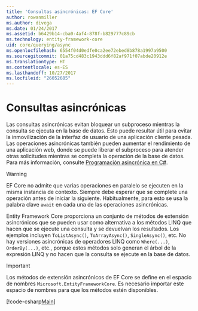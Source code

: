 ```yaml
---
title: 'Consultas asincrónicas: EF Core'
author: rowanmiller
ms.author: divega
ms.date: 01/24/2017
ms.assetid: b6429b14-cba0-4af4-878f-b829777c89cb
ms.technology: entity-framework-core
uid: core/querying/async
ms.openlocfilehash: 6554f04d0edfe0ca2ee72ebed8b878a1997a9500
ms.sourcegitcommit: 01a75cd483c1943ddd6f82af971f07abde20912e
ms.translationtype: HT
ms.contentlocale: es-ES
ms.lasthandoff: 10/27/2017
ms.locfileid: "26052685"
---
```

# <a name="asynchronous-queries"></a>Consultas asincrónicas

Las consultas asincrónicas evitan bloquear un subproceso mientras la consulta se ejecuta en la base de datos. Esto puede resultar útil para evitar la inmovilización de la interfaz de usuario de una aplicación cliente pesada. Las operaciones asincrónicas también pueden aumentar el rendimiento de una aplicación web, donde se puede liberar el subproceso para atender otras solicitudes mientras se completa la operación de la base de datos. Para más información, consulte [Programación asincrónica en C#](https://docs.microsoft.com/dotnet/csharp/async).

> [!WARNING]  
> EF Core no admite que varias operaciones en paralelo se ejecuten en la misma instancia de contexto. Siempre debe esperar que se complete una operación antes de iniciar la siguiente. Habitualmente, para esto se usa la palabra clave `await` en cada una de las operaciones asincrónicas.

Entity Framework Core proporciona un conjunto de métodos de extensión asincrónicos que se pueden usar como alternativa a los métodos LINQ que hacen que se ejecute una consulta y se devuelvan los resultados. Los ejemplos incluyen `ToListAsync()`, `ToArrayAsync()`, `SingleAsync()`, etc. No hay versiones asincrónicas de operadores LINQ como `Where(...)`, `OrderBy(...)`, etc., porque estos métodos solo generan el árbol de la expresión LINQ y no hacen que la consulta se ejecute en la base de datos.

> [!IMPORTANT]  
> Los métodos de extensión asincrónicos de EF Core se define en el espacio de nombres `Microsoft.EntityFrameworkCore`. Es necesario importar este espacio de nombres para que los métodos estén disponibles.

[!code-csharp[Main](../../../samples/core/Querying/Querying/Async/Sample.cs#Sample)]
